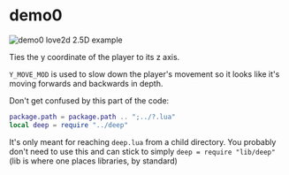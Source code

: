 # demo0
![demo0 love2d 2.5D example](https://i.imgur.com/j5OJe46.gif)

Ties the y coordinate of the player to its z axis. 

`Y_MOVE_MOD` is used to slow down the player's movement so it looks like it's moving forwards and 
backwards in depth.

Don't get confused by this part of the code:
```lua
package.path = package.path .. ";../?.lua"
local deep = require "../deep"
```

It's only meant for reaching `deep.lua` from a child directory. You probably don't need to use this 
and can stick to simply `deep = require "lib/deep"` (lib is where one places libraries, by standard)